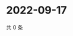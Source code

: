 # 2022-09-17

共 0 条

<!-- BEGIN WEIBO -->
<!-- 最后更新时间 Sat Sep 17 2022 17:17:22 GMT+0800 (China Standard Time) -->

<!-- END WEIBO -->
